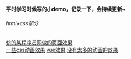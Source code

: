 #### 平时学习时候写的小demo，记录一下，会持续更新~
###### html+css部分
[仿的某程序员网做的页面效果](http://maoyaoya.github.io/study/html+css/black)<br>
[一些css动画效果](http://maoyaoya.github.io/study/html+css/css8)
[vue效果,没有太多的动画的效果](http://maoyaoya.github.io/study/vue)
